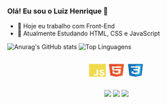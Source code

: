 ### Olá! Eu sou o Luiz Henrique 👋

- 🔭 Hoje eu trabalho com Front-End
- 🌱 Atualmente Estudando HTML, CSS e JavaScript

 ![Anurag's GitHub stats](https://github-readme-stats.vercel.app/api?username=lhe30&theme=dark&show_icons=true)
 ![Top Linguagens](https://github-readme-stats.vercel.app/api/top-langs/?username=lhe30&theme=dark&show_icons=true)

<div style="display: inline_block" align="center"><br>
  <img align="center" alt="Rafa-Js" height="30" width="40" src="https://raw.githubusercontent.com/devicons/devicon/master/icons/javascript/javascript-plain.svg">
    <img align="center" alt="Rafa-HTML" height="30" width="40" src="https://raw.githubusercontent.com/devicons/devicon/master/icons/html5/html5-original.svg">
  <img align="center" alt="Rafa-CSS" height="30" width="40" src="https://raw.githubusercontent.com/devicons/devicon/master/icons/css3/css3-original.svg">  
  
   ##
   
   <div> 
   <a href="https://www.instagram.com/luiz.lhe30/" target="_blank"><img src="https://img.shields.io/badge/-Instagram-%23E4405F?style=for-the-badge&logo=instagram&logoColor=white" target="_blank"></a>
 	 <a href = "mailto:luiz.lhe30@gmail.com"><img src="https://img.shields.io/badge/-Gmail-%23333?style=for-the-badge&logo=gmail&logoColor=white" target="_blank"></a>
  <a href="https://www.linkedin.com/in/luiz-henrique-840552242" target="_blank"><img src="https://img.shields.io/badge/-LinkedIn-%230077B5?style=for-the-badge&logo=linkedin&logoColor=white" target="_blank"></a> 
  
